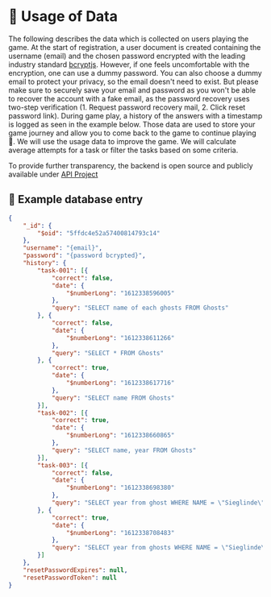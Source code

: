 # 🔐 Usage of Data
The following describes the data which is collected on users playing the game.
At the start of registration, a user document is created containing the username (email) and the chosen password encrypted with the leading industry standard [bcryptjs](https://www.npmjs.com/package/bcryptjs). However, if one feels uncomfortable with the encryption, one can use a dummy password. You can also choose a dummy email to protect your privacy, so the email doesn't need to exist. But please make sure to securely save your email and password as you won't be able to recover the account with a fake email, as the password recovery uses two-step verification (1. Request password recovery mail, 2. Click reset password link). During game play, a history of the answers with a timestamp is logged as seen in the example below. Those data are used to store your game journey and allow you to come back to the game to continue playing 🙂. We will use the usage data to improve the game. We will calculate average attempts for a task or filter the tasks based on some criteria.  

To provide further transparency, the backend is open source and publicly available under [API Project](https://github.com/FHNW-SQL-Training-Game/FHNW-SQL-Training-Game-API)

## 📃 Example database entry
```json
{
    "_id": {
        "$oid": "5ffdc4e52a57400814793c14"
    },
    "username": "{email}",
    "password": "{password bcrypted}",
    "history": {
        "task-001": [{
            "correct": false,
            "date": {
                "$numberLong": "1612338596005"
            },
            "query": "SELECT name of each ghosts FROM Ghosts"
        }, {
            "correct": false,
            "date": {
                "$numberLong": "1612338611266"
            },
            "query": "SELECT * FROM Ghosts"
        }, {
            "correct": true,
            "date": {
                "$numberLong": "1612338617716"
            },
            "query": "SELECT name FROM Ghosts"
        }],
        "task-002": [{
            "correct": true,
            "date": {
                "$numberLong": "1612338660865"
            },
            "query": "SELECT name, year FROM Ghosts"
        }],
        "task-003": [{
            "correct": false,
            "date": {
                "$numberLong": "1612338698380"
            },
            "query": "SELECT year from ghost WHERE NAME = \"Sieglinde\""
        }, {
            "correct": true,
            "date": {
                "$numberLong": "1612338708483"
            },
            "query": "SELECT year from ghosts WHERE NAME = \"Sieglinde\""
        }]
    },
    "resetPasswordExpires": null,
    "resetPasswordToken": null
}
```

